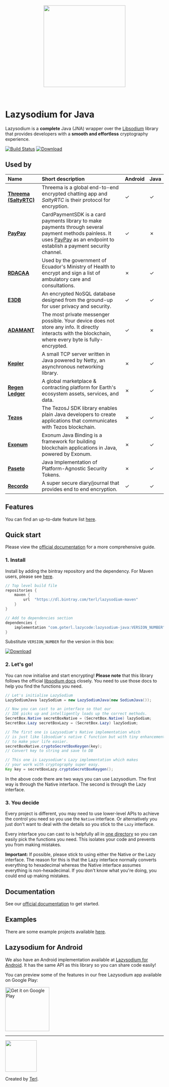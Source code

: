 
<br />

<p align="center"><img width="260" style="float: center;" style="display: inline;" src="https://filedn.com/lssh2fV92SE8dRT5CWJvvSy/lazycode/lazysodium/large_logo.png" /></p>

<br />


# Lazysodium for Java

Lazysodium is a **complete** Java (JNA) wrapper over the [Libsodium](https://github.com/jedisct1/libsodium) library that provides developers with a **smooth and effortless** cryptography experience.


[![Build Status](https://semaphoreci.com/api/v1/terl/lazysodium-java/branches/master/badge.svg)](https://semaphoreci.com/terl/lazysodium-java)
[![Download](https://api.bintray.com/packages/terl/lazysodium-maven/lazysodium-java/images/download.svg) ](https://bintray.com/terl/lazysodium-maven/lazysodium-java/_latestVersion)

## Used by

| **Name** | **Short description** | **Android** | **Java** |
| :--- | :--- | :--- | :--- |
| [**Threema \(SaltyRTC\)**](https://github.com/saltyrtc/saltyrtc-client-java) | Threema is a global end-to-end encrypted chatting app and _SaltyRTC_ is their protocol for encryption. | ✓ | ✓ |
| [**PayPay**](https://github.com/paypayue/AndroidPaymentSDK) | CardPaymentSDK is a card payments library to make payments through several payment methods painless. It uses [PayPay](https://paypay.pt/paypay/) as an endpoint to establish a payment security channel. | ✓ | ✗ |
| [**RDACAA**](https://gitlab.com/MSP_EC/rdacaa/tree/88-cierre-del-mes-atenciones-por-usuario)| Used by the government of Ecuador's Ministry of Health to encrypt and sign a list of ambulatory care and consultations. | ✗ | ✓ |
| [**E3DB**](https://tozny.com/e3db/) | An encrypted NoSQL database designed from the ground-up for user privacy and security. | ✓ | ✓ |
| [**ADAMANT**](https://adamant.im/) | The most private messenger possible. Your device does not store any info. It directly interacts with the blockchain, where every byte is fully-encrypted. | ✓ | ✗ |
| [**Kepler**](https://github.com/Quackster/Kepler) | A small TCP server written in Java powered by Netty, an asynchronous networking library. | ✗ | ✓ |
| [**Regen Ledger**](https://www.regen.network/) | A global marketplace & contracting platform for Earth's ecosystem assets, services, and data. | ✗ | ✓ |
| [**Tezos**](https://github.com/LMilfont/TezosJ-plainjava) | The TezosJ SDK library enables plain Java developers to create applications that communicates with Tezos blockchain. | ✗ | ✓ |
| [**Exonum**](https://github.com/exonum/exonum-java-binding) | Exonum Java Binding is a framework for building blockchain applications in Java, powered by Exonum. | ✗ | ✓ |
| [**Paseto**](https://github.com/atholbro/paseto) | Java Implementation of Platform-Agnostic Security Tokens. | ✗ | ✓ |
| [**Recordo**](https://recordo.co) | A super secure diary/journal that provides end to end encryption. | ✓ | ✓ |

## Features
You can find an up-to-date feature list [here](https://docs.lazycode.co/lazysodium/features).


## Quick start
Please view the [official documentation](https://docs.lazycode.co/lazysodium/installation) for a more comprehensive guide.

### 1. Install
Install by adding the bintray repository and the dependency. For Maven users, please see [here](https://docs.lazycode.co/lazysodium/installation).

```groovy
// Top level build file
repositories {
    maven {
        url  "https://dl.bintray.com/terl/lazysodium-maven"
    }
}

// Add to dependencies section
dependencies {
    implementation "com.goterl.lazycode:lazysodium-java:VERSION_NUMBER"
}
```

Substitute `VERSION_NUMBER` for the version in this box:

[![Download](https://api.bintray.com/packages/terl/lazysodium-maven/lazysodium-java/images/download.svg) ](https://bintray.com/terl/lazysodium-maven/lazysodium-java/_latestVersion)


### 2. Let's go!

You can now initialise and start encrypting! **Please note** that this library follows the official [libsodium docs](https://download.libsodium.org/doc/) closely. You need to use those docs to help you find the functions you need.

```java
// Let's initialise LazySodium
LazySodiumJava lazySodium = new LazySodiumJava(new SodiumJava());

// Now you can cast to an interface so that our
// IDE picks up and intelligently loads up the correct methods. 
SecretBox.Native secretBoxNative = (SecretBox.Native) lazySodium;
SecretBox.Lazy secretBoxLazy = (SecretBox.Lazy) lazySodium;

// The first one is Lazysodium's Native implementation which
// is just like libsodium's native C function but with tiny enhancements
// to make your life easier.
secretBoxNative.cryptoSecretBoxKeygen(key);
// Convert key to string and save to DB

// This one is Lazysodium's Lazy implementation which makes
// your work with cryptography super easy.
Key key = secretBoxLazy.cryptoSecretBoxKeygen();
```

In the above code there are two ways you can use Lazysodium. The first way is through the Native interface. The second is through the Lazy interface. 

### 3. You decide

Every project is different, you may need to use lower-level APIs to achieve the control you need so you use the `Native` interface. Or alternatively you just don't want to deal with the details so you stick to the `Lazy` interface.

Every interface you can cast to is helpfully all in [one directory](https://github.com/terl/lazysodium-java/tree/master/src/main/java/com/goterl/lazycode/lazysodium/interfaces) so you can easily pick the functions you need. This isolates your code and prevents you from making mistakes.

**Important:** If possible, please stick to using either the Native *or* the Lazy interface. The reason for this is that the Lazy interface normally converts everything to hexadecimal whereas the Native interface assumes everything is non-hexadecimal. If you don't know what you're doing, you could end up making mistakes.


## Documentation

See our [official documentation](https://docs.lazycode.co/lazysodium) to get started.


## Examples
There are some example projects available [here](https://github.com/terl/lazysodium-examples).


## Lazysodium for Android
We also have an Android implementation available at [Lazysodium for Android](https://github.com/terl/lazysodium-android). It has the same API as this library so you can share code easily!

You can preview some of the features in our free Lazysodium app available on Google Play:

<a href='https://play.google.com/store/apps/details?id=com.goterl.lazycode.lazysodium.example&pcampaignid=MKT-Other-global-all-co-prtnr-py-PartBadge-Mar2515-1'><img alt='Get it on Google Play' src='https://play.google.com/intl/en_gb/badges/images/generic/en_badge_web_generic.png' width="140"/></a>


---

<a href="https://terl.co"><img width="100" style="float: left: display: inline;" src="https://filedn.com/lssh2fV92SE8dRT5CWJvvSy/terl.png" /></a>

Created by [Terl](https://terl.co).
